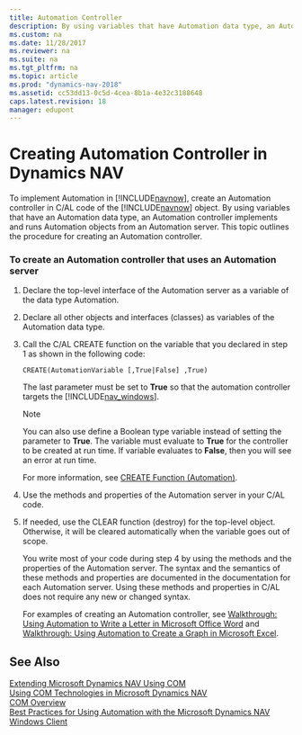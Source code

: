 ```yaml
---
title: Automation Controller
description: By using variables that have Automation data type, an Automation controller implements and runs Automation objects from an Automation server.
ms.custom: na
ms.date: 11/28/2017
ms.reviewer: na
ms.suite: na
ms.tgt_pltfrm: na
ms.topic: article
ms.prod: "dynamics-nav-2018"
ms.assetid: cc53dd13-0c5d-4cea-8b1a-4e32c3188648
caps.latest.revision: 18
manager: edupont
---
```

# Creating Automation Controller in Dynamics NAV
To implement Automation in [!INCLUDE[navnow](includes/navnow_md.md)], create an Automation controller in C/AL code of the [!INCLUDE[navnow](includes/navnow_md.md)] object. By using variables that have an Automation data type, an Automation controller implements and runs Automation objects from an Automation server. This topic outlines the procedure for creating an Automation controller.  
  
### To create an Automation controller that uses an Automation server  
  
1. Declare the top-level interface of the Automation server as a variable of the data type Automation.  
  
2. Declare all other objects and interfaces \(classes\) as variables of the Automation data type.  
  
3. Call the C/AL CREATE function on the variable that you declared in step 1 as shown in the following code:  
  
   ```  
   CREATE(AutomationVariable [,True|False] ,True)  
   ```  
  
    The last parameter must be set to **True** so that the automation controller targets the [!INCLUDE[nav_windows](includes/nav_windows_md.md)].  
  
   > [!NOTE]  
   >  You can also use define a Boolean type variable instead of setting the parameter to **True**. The variable must evaluate to **True** for the controller to be created at run time. If variable evaluates to **False**, then you will see an error at run time.  
  
    For more information, see [CREATE Function \(Automation\)](CREATE-Function--Automation-.md).  
  
4. Use the methods and properties of the Automation server in your C/AL code.  
  
5. If needed, use the CLEAR function \(destroy\) for the top-level object. Otherwise, it will be cleared automatically when the variable goes out of scope.  
  
   You write most of your code during step 4 by using the methods and the properties of the Automation server. The syntax and the semantics of these methods and properties are documented in the documentation for each Automation server. Using these methods and properties in C/AL does not require any new or changed syntax.  
  
   For examples of creating an Automation controller, see [Walkthrough: Using Automation to Write a Letter in Microsoft Office Word](Walkthrough--Using-Automation-to-Write-a-Letter-in-Microsoft-Office-Word.md) and [Walkthrough: Using Automation to Create a Graph in Microsoft Excel](Walkthrough--Using-Automation-to-Create-a-Graph-in-Microsoft-Excel.md).  
  
## See Also  
 [Extending Microsoft Dynamics NAV Using COM](Extending-Microsoft-Dynamics-NAV-Using-COM.md)   
 [Using COM Technologies in Microsoft Dynamics NAV](Using-COM-Technologies-in-Microsoft-Dynamics-NAV.md)   
 [COM Overview](COM-Overview.md)   
 [Best Practices for Using Automation with the Microsoft Dynamics NAV Windows Client](Best-Practices-for-Using-Automation-with-the-Microsoft-Dynamics-NAV-Windows-Client.md)